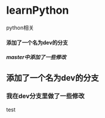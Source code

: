 # learnPython
python相关
#### 添加了一个名为dev的分支
##### master中添加了一些修改
## 添加了一个名为dev的分支
### 我在dev分支里做了一些修改
test

